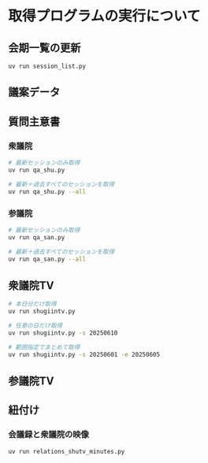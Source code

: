 # 取得プログラムの実行について

## 会期一覧の更新

```
uv run session_list.py
```

## 議案データ

## 質問主意書

### 衆議院

```bash
# 最新セッションのみ取得
uv run qa_shu.py

# 最新＋過去すべてのセッションを取得
uv run qa_shu.py --all
```

### 参議院

```bash
# 最新セッションのみ取得
uv run qa_san.py

# 最新＋過去すべてのセッションを取得
uv run qa_san.py --all
```

## 衆議院TV

```bash
# 本日分だけ取得
uv run shugiintv.py

# 任意の日だけ取得
uv run shugiintv.py -s 20250610

# 範囲指定でまとめて取得
uv run shugiintv.py -s 20250601 -e 20250605
```

## 参議院TV

## 紐付け

### 会議録と衆議院の映像

```
uv run relations_shutv_minutes.py
```

